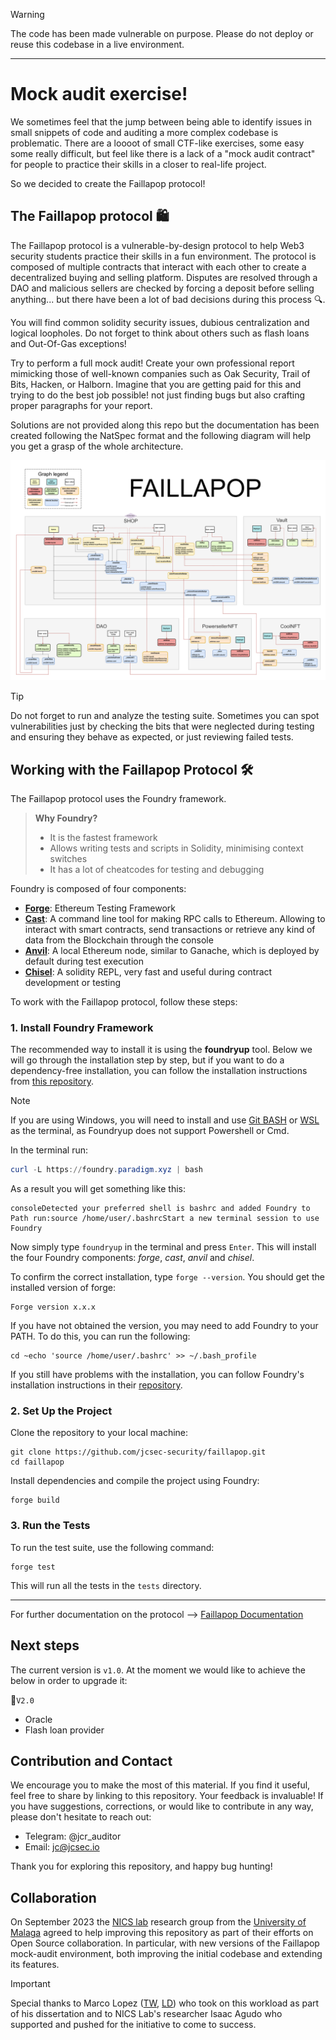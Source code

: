 > [!WARNING]
> The code has been made vulnerable on purpose. Please do not deploy or reuse this codebase in a live environment.

---

# Mock audit exercise!

We sometimes feel that the jump between being able to identify issues in small snippets of code and auditing a more complex codebase is problematic. There are a loooot of small CTF-like exercises, some easy some really difficult, but feel like there is a lack of a "mock audit contract" for people to practice their skills in a closer to real-life project. 

So we decided to create the Faillapop protocol!


## The Faillapop protocol 🛍️

The Faillapop protocol is a vulnerable-by-design protocol to help Web3 security students practice their skills in a fun environment. The protocol is composed of multiple contracts that interact with each other to create a decentralized buying and selling platform. Disputes are resolved through a DAO and malicious sellers are checked by forcing a deposit before selling anything... but there have been a lot of bad decisions during this process :mag:. 


You will find common solidity security issues, dubious centralization and logical loopholes. Do not forget to think about others such as flash loans and Out-Of-Gas exceptions! 

Try to perform a full mock audit! Create your own professional report mimicking those of well-known companies such as Oak Security, Trail of Bits, Hacken, or Halborn. Imagine that you are getting paid for this and trying to do the best job possible! not just finding bugs but also crafting proper paragraphs for your report. 


Solutions are not provided along this repo but the documentation has been created following the NatSpec format and the following diagram will help you get a grasp of the whole architecture.


![Faillapop diagram](Faillapop_diagram_v3.svg)


> [!TIP]
> Do not forget to run and analyze the testing suite. Sometimes you can spot vulnerabilities just by checking the bits that were neglected during testing and ensuring they behave as expected, or just reviewing failed tests.

## Working with the Faillapop Protocol 🛠️

The Faillapop protocol uses the Foundry framework. 

>**Why Foundry?**
>- It is the fastest framework
>- Allows writing tests and scripts in Solidity, minimising context switches
>- It has a lot of cheatcodes for testing and debugging

Foundry is composed of four components:
- [**Forge**](https://github.com/foundry-rs/foundry/blob/master/crates/forge): Ethereum Testing Framework
- [**Cast**](https://github.com/foundry-rs/foundry/blob/master/crates/cast): A command line tool for making RPC calls to Ethereum. Allowing to interact with smart contracts, send transactions or retrieve any kind of data from the Blockchain through the console
- [**Anvil**](https://github.com/foundry-rs/foundry/blob/master/crates/anvil): A local Ethereum node, similar to Ganache, which is deployed by default during test execution
- [**Chisel**](https://github.com/foundry-rs/foundry/blob/master/crates/chisel): A solidity REPL, very fast and useful during contract development or testing

To work with the Faillapop protocol, follow these steps:

### 1. Install Foundry Framework

The recommended way to install it is using the **foundryup** tool. Below we will go through the installation step by step, but if you want to do a dependency-free installation, you can follow the installation instructions from [this repository](https://github.com/hardenerdev/smart-contract-auditor).

> [!NOTE]
> If you are using Windows, you will need to install and use [Git BASH](https://gitforwindows.org/) or [WSL](https://learn.microsoft.com/en-us/windows/wsl/install) as the terminal, as Foundryup does not support Powershell or Cmd.

In the terminal run:

```Powershell
curl -L https://foundry.paradigm.xyz | bash
```

As a result you will get something like this:

```shell
consoleDetected your preferred shell is bashrc and added Foundry to Path run:source /home/user/.bashrcStart a new terminal session to use Foundry
```

Now simply type `foundryup` in the terminal and press `Enter`. This will install the four Foundry components: *forge*, *cast*, *anvil* and *chisel*.

To confirm the correct installation, type `forge --version`. You should get the installed version of forge:

```shell 
Forge version x.x.x
```
If you have not obtained the version, you may need to add Foundry to your PATH. To do this, you can run the following:

```shell
cd ~echo 'source /home/user/.bashrc' >> ~/.bash_profile
```

If you still have problems with the installation, you can follow Foundry's installation instructions in their [repository](https://book.getfoundry.sh/getting-started/installation).

### 2. Set Up the Project

Clone the repository to your local machine:

```shell
git clone https://github.com/jcsec-security/faillapop.git
cd faillapop
```

Install dependencies and compile the project using Foundry:

```shell
forge build
```

### 3. Run the Tests

To run the test suite, use the following command:

```shell
forge test
```

This will run all the tests in the `tests` directory. 

---

For further documentation on the protocol --> [Faillapop Documentation](./docs/README.md)


## Next steps

The current version is `v1.0`. At the moment we would like to achieve the below in order to upgrade it:


:pushpin:`V2.0`

- Oracle
- Flash loan provider

## Contribution and Contact

We encourage you to make the most of this material. If you find it useful, feel free to share by linking to this repository. Your feedback is invaluable! If you have suggestions, corrections, or would like to contribute in any way, please don't hesitate to reach out:

- Telegram: @jcr_auditor
- Email:  jc@jcsec.io

Thank you for exploring this repository, and happy bug hunting!

## Collaboration

On September 2023 the [NICS lab](https://www.nics.uma.es/) research group from the [University of Malaga](https://www.uma.es/) agreed to help improving this repository as part of their efforts on Open Source collaboration. In particular, with new versions of the Faillapop mock-audit environment, both improving the initial codebase and extending its features.

> [!IMPORTANT]  
> Special thanks to Marco Lopez ([TW](https://twitter.com/Marcologonz), [LD](https://linkedin.com/in/marcologonz)) who took on this workload as part of his dissertation and to NICS Lab's researcher Isaac Agudo who supported and pushed for the initiative to come to success.